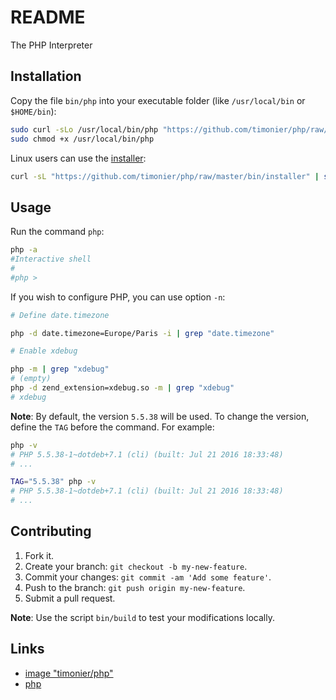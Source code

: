 # README

The PHP Interpreter

## Installation

Copy the file `bin/php` into your executable folder (like `/usr/local/bin` or `$HOME/bin`):

```sh
sudo curl -sLo /usr/local/bin/php "https://github.com/timonier/php/raw/master/bin/php"
sudo chmod +x /usr/local/bin/php
```

Linux users can use the [installer](https://github.com/timonier/php/blob/master/bin/installer):

```sh
curl -sL "https://github.com/timonier/php/raw/master/bin/installer" | sudo sh -s install
```

## Usage

Run the command `php`:

```sh
php -a
#Interactive shell
#
#php >
```

If you wish to configure PHP, you can use option `-n`:

```sh
# Define date.timezone

php -d date.timezone=Europe/Paris -i | grep "date.timezone"

# Enable xdebug

php -m | grep "xdebug"
# (empty)
php -d zend_extension=xdebug.so -m | grep "xdebug"
# xdebug
```

__Note__: By default, the version `5.5.38` will be used. To change the version, define the `TAG` before the command. For example:

```sh
php -v
# PHP 5.5.38-1~dotdeb+7.1 (cli) (built: Jul 21 2016 18:33:48)
# ...

TAG="5.5.38" php -v
# PHP 5.5.38-1~dotdeb+7.1 (cli) (built: Jul 21 2016 18:33:48)
# ...
```

## Contributing

1. Fork it.
2. Create your branch: `git checkout -b my-new-feature`.
3. Commit your changes: `git commit -am 'Add some feature'`.
4. Push to the branch: `git push origin my-new-feature`.
5. Submit a pull request.

__Note__: Use the script `bin/build` to test your modifications locally.

## Links

* [image "timonier/php"](https://hub.docker.com/r/timonier/php/)
* [php](http://www.php.net/)
